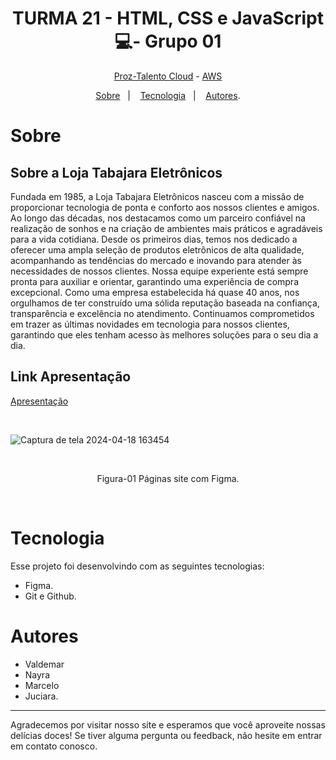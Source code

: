 <h1 align="center"> TURMA 21 -  HTML, CSS e JavaScript 💻- Grupo 01 </h1>

<p align="center"> <a href="https://prozeducacao.com.br/" target="_blank" >Proz-Talento Cloud</a> - <a href="https://aws.amazon.com/pt/" target="_blank">AWS</a> </p>

<p align="center">
<a href="#sobre">Sobre</a>&nbsp;&nbsp;&nbsp|&nbsp;&nbsp;&nbsp;
<a href="#tecnologia">Tecnologia</a>&nbsp;&nbsp;&nbsp|&nbsp;&nbsp;&nbsp;
<a href="#autores">Autores</a>.</p>

# Sobre

## Sobre a Loja Tabajara Eletrônicos

Fundada em 1985, a Loja Tabajara Eletrônicos nasceu com a missão de proporcionar tecnologia de ponta e conforto aos nossos clientes e amigos. Ao longo das décadas, nos destacamos como um parceiro confiável na realização de sonhos e na criação de ambientes mais práticos e agradáveis para a vida cotidiana.
Desde os primeiros dias, temos nos dedicado a oferecer uma ampla seleção de produtos eletrônicos de alta qualidade, acompanhando as tendências do mercado e inovando para atender às necessidades de nossos clientes. Nossa equipe experiente está sempre pronta para auxiliar e orientar, garantindo uma experiência de compra excepcional.
Como uma empresa estabelecida há quase 40 anos, nos orgulhamos de ter construído uma sólida reputação baseada na confiança, transparência e excelência no atendimento. Continuamos comprometidos em trazer as últimas novidades em tecnologia para nossos clientes, garantindo que eles tenham acesso às melhores soluções para o seu dia a dia.

## Link Apresentação
<p align=""> <a href="https://docs.google.com/presentation/d/1AHbXTlJ73x0rbW4aIZ0T_WCsvE0oWEJ2KUDGtgUKbiI/edit?usp=sharing" target="_blank" >Apresentação</a> </p>


<br>
<p align="center">


![Captura de tela 2024-04-18 163454](https://github.com/1985Valdemar/grupo-01/assets/114195427/4ddd20e0-e871-4d9c-95e1-f1a8414c9f1b)

  
  <br>
  </p>
   <p align="center">Figura-01  Páginas site com Figma.</p>



<br>

# Tecnologia

Esse projeto foi desenvolvindo com as seguintes tecnologias:

- Figma.
- Git e Github.

# Autores
- Valdemar
- Nayra
- Marcelo
- Juciara.

---

Agradecemos por visitar nosso site e esperamos que você aproveite nossas delícias doces! Se tiver alguma pergunta ou feedback, não hesite em entrar em contato conosco.
